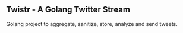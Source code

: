 ## Twistr - A Golang Twitter Stream

Golang project to aggregate, sanitize, store, analyze and send tweets.
